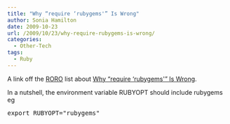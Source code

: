 ```yaml
---
title: "Why “require ‘rubygems'” Is Wrong"
author: Sonia Hamilton
date: 2009-10-23
url: /2009/10/23/why-require-rubygems-is-wrong/
categories:
  - Other-Tech
tags:
  - Ruby
---
```

A link off the [RORO][1] list about [Why &#8220;require &#8216;rubygems'&#8221; Is Wrong][2].

In a nutshell, the environment variable RUBYOPT should include rubygems eg

<pre>export RUBYOPT="rubygems"</pre>

 [1]: http://rubyonrails.com.au/
 [2]: http://tomayko.com/writings/require-rubygems-antipattern
